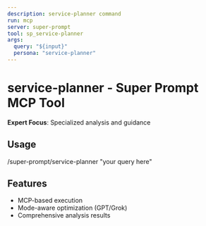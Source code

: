 ```yaml
---
description: service-planner command
run: mcp
server: super-prompt
tool: sp_service-planner
args:
  query: "${input}"
  persona: "service-planner"
---
```


# **service-planner - Super Prompt MCP Tool**

**Expert Focus**: Specialized analysis and guidance

## Usage
/super-prompt/service-planner "your query here"

## Features
- MCP-based execution
- Mode-aware optimization (GPT/Grok)
- Comprehensive analysis results
